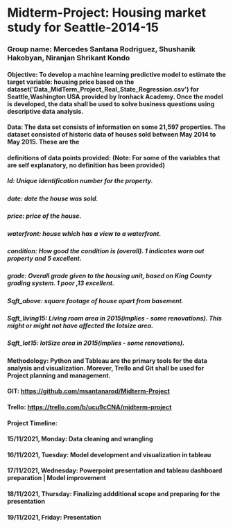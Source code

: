 # Midterm-Project: Housing market study for Seattle-2014-15
### Group name: Mercedes Santana Rodriguez, Shushanik Hakobyan, Niranjan Shrikant Kondo
#### Objective: To develop a machine learning predictive model to estimate the target variable: housing price based on the dataset('Data_MidTerm_Project_Real_State_Regression.csv') for Seattle,Washington USA provided by Ironhack Academy. Once the model is developed, the data shall be used to solve business questions using descriptive data analysis. 

#### Data: The data set consists of information on some 21,597 properties. The dataset consisted of historic data of houses sold between May 2014 to May 2015. These are the 
#### definitions of data points provided: (Note: For some of the variables that are self explanatory, no definition has been provided)

##### Id: Unique identification number for the property.
##### date: date the house was sold.
##### price: price of the house.
##### waterfront: house which has a view to a waterfront.
##### condition: How good the condition is (overall). 1 indicates worn out property and 5 excellent.
##### grade: Overall grade given to the housing unit, based on King County grading system. 1 poor ,13 excellent.
##### Sqft_above: square footage of house apart from basement.
##### Sqft_living15: Living room area in 2015(implies - some renovations). This might or might not have affected the lotsize area.
##### Sqft_lot15: lotSize area in 2015(implies - some renovations).

#### Methodology: Python and Tableau are the primary tools for the data analysis and visualization. Morever, Trello and Git shall be used for Project planning and management. 
#### GIT: https://github.com/msantanarod/Midterm-Project
#### Trello: https://trello.com/b/ucu9cCNA/midterm-project

#### Project Timeline:
#### 15/11/2021, Monday: Data cleaning and wrangling 
#### 16/11/2021, Tuesday: Model development and visualization in tableau
#### 17/11/2021, Wednesday: Powerpoint presentation and tableau dashboard preparation | Model improvement
#### 18/11/2021, Thursday: Finalizing addditional scope and preparing for the presentation
#### 19/11/2021, Friday: Presentation 
